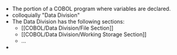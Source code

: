 - The portion of a COBOL program where variables are declared.
- colloquially "Data Division"
- The Data Division has the following sections:
	- [[COBOL/Data Division/File Section]]
	- [[COBOL/Data Division/Working Storage Section]]
	- ...
-